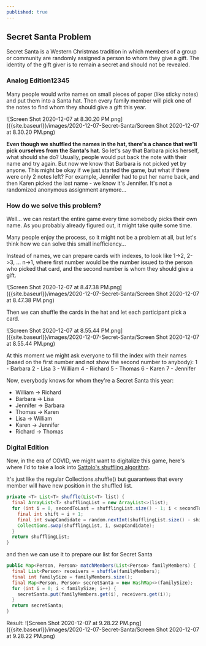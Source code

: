```yaml
---
published: true
---
```

## Secret Santa Problem

Secret Santa is a Western Christmas tradition in which members of a group or community are randomly assigned a person to whom they give a gift. The identity of the gift giver is to remain a secret and should not be revealed.

### Analog Edition12345

Many people would write names on small pieces of paper (like sticky notes) and put them into a Santa hat. 
Then every family member will pick one of the notes to find whom they should give a gift this year.

![Screen Shot 2020-12-07 at 8.30.20 PM.png]({{site.baseurl}}/images/2020-12-07-Secret-Santa/Screen Shot 2020-12-07 at 8.30.20 PM.png)

**Even though we shuffled the names in the hat, there's a chance that we'll pick ourselves from the Santa's hat**.
So let's say that Barbara picks herself, what should she do? Usually, people would put back the note with their name and try again. But now we know that Barbara is not picked yet by anyone.
This might be okay if we just started the game, but what if there were only 2 notes left? For example, Jennifer had to put her name back, and then Karen picked the last name - we know it's Jennifer.
It's not a randomized anonymous assignment anymore…

### How do we solve this problem?
Well… we can restart the entire game every time somebody picks their own name. As you probably already figured out, it might take quite some time.

Many people enjoy the process, so it might not be a problem at all, but let's think how we can solve this small inefficiency…

Instead of names, we can prepare cards with indexes, to look like 1->2, 2->3, … n->1, where first number would be the number issued to the person who picked that card, and the second number is whom they should give a gift.

![Screen Shot 2020-12-07 at 8.47.38 PM.png]({{site.baseurl}}/images/2020-12-07-Secret-Santa/Screen Shot 2020-12-07 at 8.47.38 PM.png)

Then we can shuffle the cards in the hat and let each participant pick a card.

![Screen Shot 2020-12-07 at 8.55.44 PM.png]({{site.baseurl}}/images/2020-12-07-Secret-Santa/Screen Shot 2020-12-07 at 8.55.44 PM.png)

At this moment we might ask everyone to fill the index with their names (based on the first number and not show the second number to anybody):
1 - Barbara
2 - Lisa
3 - William
4 - Richard
5 - Thomas
6 - Karen
7 - Jennifer

Now, everybody knows for whom they're a Secret Santa this year:
- William -> Richard
- Barbara -> Lisa
- Jennifer -> Barbara
- Thomas -> Karen
- Lisa -> William
- Karen -> Jennifer
- Richard -> Thomas

### Digital Edition

Now, in the era of COVID, we might want to digitalize this game, here's where I'd to take a look into [Sattolo's shuffling algorithm](https://en.wikipedia.org/wiki/Fisher%E2%80%93Yates_shuffle#Sattolo%27s_algorithm).

It's just like the regular Collections.shuffle() but guarantees that every member will have new position in the shuffled list.

```java
private <T> List<T> shuffle(List<T> list) {
  final ArrayList<T> shufflingList = new ArrayList<>(list);
  for (int i = 0, secondToLast = shufflingList.size() - 1; i < secondToLast; i++) {
    final int shift = i + 1;
    final int swapCandidate = random.nextInt(shufflingList.size() - shift) + shift;
    Collections.swap(shufflingList, i, swapCandidate);
  }
  return shufflingList;
}
```
and then we can use it to prepare our list for Secret Santa
```java
public Map<Person, Person> matchMembers(List<Person> familyMembers) {
  final List<Person> receivers = shuffle(familyMembers);
  final int familySize = familyMembers.size();
  final Map<Person, Person> secretSanta = new HashMap<>(familySize);
  for (int i = 0; i < familySize; i++) {
    secretSanta.put(familyMembers.get(i), receivers.get(i));
  }
  return secretSanta;
}
```

Result:
![Screen Shot 2020-12-07 at 9.28.22 PM.png]({{site.baseurl}}/images/2020-12-07-Secret-Santa/Screen Shot 2020-12-07 at 9.28.22 PM.png)
